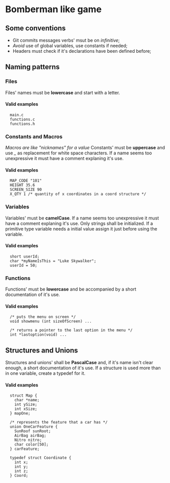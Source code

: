 # Bomberman like game

## Some conventions
* Git commits messages verbs' msut be on *infinitive*;
* *Avoid* use of global variables, use constants if needed;
* Headers must check if it's declarations have been defined before;

## Naming patterns

### Files
  Files' names must be **lowercase** and start with a letter.
  #### Valid examples
  ```
    main.c
    functions.c
    functions.h
  ```

### Constants and Macros
  *Macros are like "nicknames" for a value*
  Constants' must be **uppercase** and use *_* as replacement for white space characters.
  If a name seems too unexpressive it must have a comment explaning it's use.
  #### Valid examples
  ```
    MAP_CODE "101"
    HEIGHT 35.6
    SCREEN_SIZE 90
    X_QTY 1 /* quantity of x coordinates in a coord structure */
  ```

### Variables
  Variables' must be **camelCase**.
  If a name seems too unexpressive it must have a comment explaning it's use.
  Only strings shall be initialized. If a primitive type variable needs a initial value assign it just before using the variable.
  #### Valid examples
  ```
    short userId;
    char *myNameIsThis = "Luke Skywalker";
    userId = 50;
  ```

### Functions
  Functions' must be **lowercase** and be accompanied by a short documentation of it's use.
  #### Valid examples
  ```
    /* puts the menu on screen */
    void showmenu (int sizeOfScreen) ...

    /* returns a pointer to the last option in the menu */
    int *lastoption(void) ...
  ```

## Structures and Unions
  Structures and unions' shall be **PascalCase** and, if it's name isn't clear enough, a short documentation of it's use.
  If a structure is used more than in one variable, create a typedef for it.
  #### Valid examples
  ```
    struct Map {
      char *name;
      int ySize;
      int xSize;
    } mapOne;

    /* represents the feature that a car has */
    union OneCarFeature {
      SunRoof sunRoot;
      AirBag airBag;
      Nitro nitro;
      char color[50];
    } carFeature;

    typedef struct Coordinate {
      int x;
      int y;
      int z;
    } Coord;
  ```
